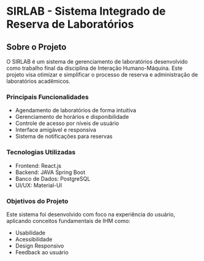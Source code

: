 # SIRLAB - Sistema Integrado de Reserva de Laboratórios

## Sobre o Projeto

O SIRLAB é um sistema de gerenciamento de laboratórios desenvolvido como trabalho final da disciplina de Interação Humano-Máquina. Este projeto visa otimizar e simplificar o processo de reserva e administração de laboratórios acadêmicos.

### Principais Funcionalidades

- Agendamento de laboratórios de forma intuitiva
- Gerenciamento de horários e disponibilidade
- Controle de acesso por níveis de usuário
- Interface amigável e responsiva
- Sistema de notificações para reservas

### Tecnologias Utilizadas

- Frontend: React.js
- Backend: JAVA Spring Boot
- Banco de Dados: PostgreSQL
- UI/UX: Material-UI

### Objetivos do Projeto

Este sistema foi desenvolvido com foco na experiência do usuário, aplicando conceitos fundamentais de IHM como:

- Usabilidade
- Acessibilidade
- Design Responsivo
- Feedback ao usuário
